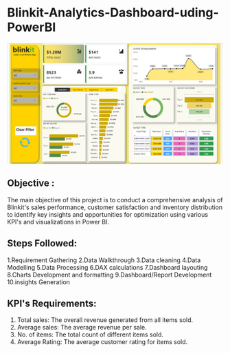 # Blinkit-Analytics-Dashboard-uding-PowerBI
![image](https://github.com/prasad044/Blinkit-Analytics-Dashboard-uding-PowerBI/blob/main/Screenshot%20(71).png)
## Objective :
The main objective of this project is to conduct a comprehensive analysis of Blinkit's sales performance, customer satisfaction and inventory distribution to identify key insights and opportunities for optimization using various KPI's and visualizations in Power BI.

## Steps Followed:

1.Requirement Gathering 2.Data Walkthrough 3.Data cleaning 4.Data Modelling 5.Data Processing 6.DAX calculations 7.Dashboard layouting 8.Charts Development and formatting 9.Dashboard/Report Development 10.insights Generation

## KPI's Requirements:

1. Total sales: The overall revenue generated from all items sold.
2. Average sales: The average revenue per sale.
3. No. of items: The total count of different items sold.
4. Average Rating: The average customer rating for items sold.
